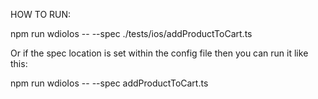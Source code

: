 HOW TO RUN:

npm run wdioIos -- --spec ./tests/ios/addProductToCart.ts

Or if the spec location is set within the config file then you can run it like this:

npm run wdioIos -- --spec addProductToCart.ts
